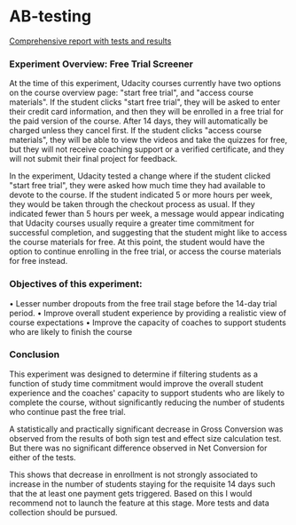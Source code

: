 # AB-testing

[Comprehensive report with tests and results](https://github.com/RishikeshDhayarkar/AB-testing/blob/main/Udacity_ab-converted.pdf)

### Experiment Overview: Free Trial Screener 

At the time of this experiment, Udacity courses currently have two options on the course overview page: "start free trial", and "access course materials". If the student clicks "start free trial", they will be asked to enter their credit card information, and then they will be enrolled in a free trial for the paid version of the course. After 14 days, they will automatically be charged unless they cancel first. If the student clicks "access course materials", they will be able to view the videos and take the quizzes for free, but they will not receive coaching support or a verified certificate, and they will not submit their final project for feedback.


In the experiment, Udacity tested a change where if the student clicked "start free trial", they were asked how much time they had available to devote to the course. If the student indicated 5 or more hours per week, they would be taken through the checkout process as usual. If they indicated fewer than 5 hours per week, a message would appear indicating that Udacity courses usually require a greater time commitment for successful completion, and suggesting that the student might like to access the course materials for free. At this point, the student would have the option to continue enrolling in the free trial, or access the course materials for free instead. 

### Objectives of this experiment: 
• Lesser number dropouts from the free trail stage before the 14-day trial period.
• Improve overall student experience by providing a realistic view of course expectations 
• Improve the capacity of coaches to support students who are likely to finish the course

### Conclusion
This experiment was designed to determine if filtering students as a function of study time commitment would improve the overall student experience and the coaches' capacity to support students who are likely to complete the course, without significantly reducing the number of students who continue past the free trial. 

A statistically and practically significant decrease in Gross Conversion was observed from the results of both sign test and effect size calculation test. But there was no significant difference observed in Net Conversion for either of the tests. 

This shows that decrease in enrollment is not strongly associated to increase in the number of students staying for the requisite 14 days such that the at least one payment gets triggered. Based on this I would recommend not to launch the feature at this stage. More tests and data collection should be pursued.



